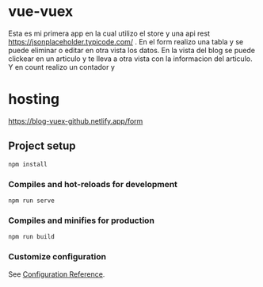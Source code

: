 # vue-vuex
Esta es mi primera app en la cual utilizo el store y una api rest https://jsonplaceholder.typicode.com/ .
En el form realizo una tabla y se puede eliminar o editar en otra vista los datos.
En la vista del blog se puede clickear en un articulo y te lleva a otra vista con la informacion del articulo.
Y en count realizo un contador y 
# hosting
https://blog-vuex-github.netlify.app/form
## Project setup
```
npm install
```

### Compiles and hot-reloads for development
```
npm run serve
```

### Compiles and minifies for production
```
npm run build
```

### Customize configuration
See [Configuration Reference](https://cli.vuejs.org/config/).
